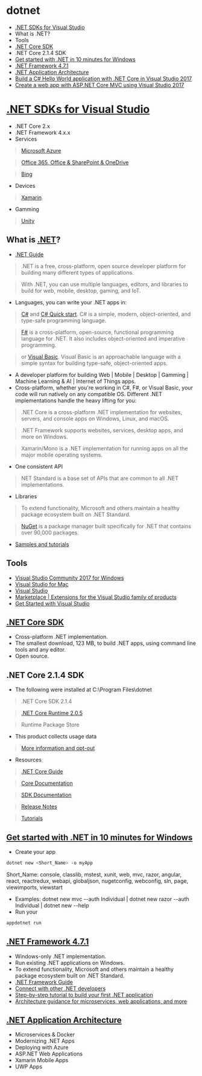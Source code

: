 # dotnet
- [.NET SDKs for Visual Studio](https://www.microsoft.com/net/download/visual-studio-sdks) 
- What is .NET?
- Tools
- [.NET Core SDK](https://www.microsoft.com/net/download/windows)
- .NET Core 2.1.4 SDK
- [Get started with .NET in 10 minutes for Windows](https://www.microsoft.com/net/learn/get-started2/windows?utm_expid=.-Fmi9Q05Ry2oXQgdtPElHw.1&utm_referrer=https%3A%2F%2Fwww.microsoft.com%2Fnet%2F)
- [.NET Framework 4.7.1](https://www.microsoft.com/net/download/windows)
- [.NET Application Architecture](https://www.microsoft.com/net/learn/architecture)
- [Build a C# Hello World application with .NET Core in Visual Studio 2017](https://github.com/pedalv/.NetApp/tree/master/dotnet/HelloWorldApp)
- [Create a web app with ASP.NET Core MVC using Visual Studio 2017](https://github.com/pedalv/.NetApp/tree/master/dotnet/WebApp)

# [.NET SDKs for Visual Studio](https://www.microsoft.com/net/download/visual-studio-sdks) 
- .NET Core 2.x
- .NET Framework 4.x.x
- Services
> [Microsoft Azure](https://docs.microsoft.com/en-us/azure/)

> [Office 365, Office & SharePoint & OneDrive](https://developer.microsoft.com/en-us/office/docs)

> [Bing](https://www.bing.com/partners/developers)
- Devices
> [Xamarin](https://www.xamarin.com/).
- Gamming
> [Unity](https://unity3d.com/learn) 

## What is [.NET](https://www.microsoft.com/net)?
- [.NET Guide](https://docs.microsoft.com/en-gb/dotnet/standard/)
> .NET is a free, cross-platform, open source developer platform for building many different types of applications.

> With .NET, you can use multiple languages, editors, and libraries to build for web, mobile, desktop, gaming, and IoT.
- Languages, you can write your .NET apps in:
> [C#](https://docs.microsoft.com/en-gb/dotnet/csharp/) and [C# Quick start](https://docs.microsoft.com/en-us/dotnet/csharp/quick-starts/). C# is a simple, modern, object-oriented, and type-safe programming language.

> [F#](https://docs.microsoft.com/en-gb/dotnet/fsharp/) is a cross-platform, open-source, functional programming language for .NET. It also includes object-oriented and imperative programming.

> or [Visual Basic](https://docs.microsoft.com/en-gb/dotnet/visual-basic/). Visual Basic is an approachable language with a simple syntax for building type-safe, object-oriented apps.
- A developer platform for building Web | Mobile | Desktop | Gamming | Machine Learning & AI | Internet of Things apps.
- Cross-platform, whether you're working in C#, F#, or Visual Basic, your code will run natively on any compatible OS. Different .NET implementations handle the heavy lifting for you:
> .NET Core is a cross-platform .NET implementation for websites, servers, and console apps on Windows, Linux, and macOS.

> .NET Framework supports websites, services, desktop apps, and more on Windows.

> Xamarin/Mono is a .NET implementation for running apps on all the major mobile operating systems.
- One consistent API
> NET Standard is a base set of APIs that are common to all .NET implementations.
- Libraries
> To extend functionality, Microsoft and others maintain a healthy package ecosystem built on .NET Standard.

> [NuGet](https://www.nuget.org/) is a package manager built specifically for .NET that contains over 90,000 packages.
- [Samples and tutorials](https://docs.microsoft.com/en-gb/dotnet/samples-and-tutorials/)


## Tools
- [Visual Studio Community 2017 for Windows](https://www.visualstudio.com/thank-you-downloading-visual-studio/?sku=Community&rel=15)
- [Visual Studio for Mac](https://www.visualstudio.com/vs/visual-studio-mac/)
- [Visual Studio](https://www.visualstudio.com/)
- [Marketplace | Extensions for the Visual Studio family of products](https://marketplace.visualstudio.com/vs?utm_source=vsinstaller&utm_campaign=mainright)
- [Get Started with Visual Studio](https://www.visualstudio.com/vs/getting-started/)

## [.NET Core SDK](https://www.microsoft.com/net/download/windows)
- Cross-platform .NET implementation. 
- The smallest download, 123 MB, to build .NET apps, using command line tools and any editor.
- Open source. 

## .NET Core 2.1.4 SDK
- The following were installed at C:\Program Files\dotnet
> .NET Core SDK 2.1.4

> [.NET Core Runtime 2.0.5](https://github.com/dotnet/core/tree/master/release-notes/2.0)

> Runtime Package Store
- This product collects usage data
> [More information and opt-out](https://aka.ms/dotnet-cli-telemetry) 
- Resources
> [.NET Core Guide](https://docs.microsoft.com/en-gb/dotnet/core/)

> [Core Documentation](https://aka.ms/dotnet-docs) 

> [SDK Documentation](https://aka.ms/dotnet-cli-docs) 

> [Release Notes](https://aka.ms/20-p2-rel-notes) 

> [Tutorials](https://aka.ms/dotnet-tutorials) 

## [Get started with .NET in 10 minutes for Windows](https://www.microsoft.com/net/learn/get-started2/windows?utm_expid=.-Fmi9Q05Ry2oXQgdtPElHw.1&utm_referrer=https%3A%2F%2Fwww.microsoft.com%2Fnet%2F)
- Create your app
```bash
dotnet new <Short_Name> -o myApp 
```
Short_Name: console, classlib, mstest, xunit, web, mvc, razor, angular, react, reactredux, webapi, globaljson, nugetconfig, webconfig, sln, page, viewimports, viewstart  
- Examples: dotnet new mvc --auth Individual | dotnet new razor --auth Individual | dotnet new --help
- Run your
```bash
appdotnet run 
```

## [.NET Framework 4.7.1](https://www.microsoft.com/net/download/windows)
- Windows-only .NET implementation. 
- Run existing .NET applications on Windows.
- To extend functionality, Microsoft and others maintain a healthy package ecosystem built on .NET Standard.
- [.NET Framework Guide](https://docs.microsoft.com/en-gb/dotnet/framework/)
- [Connect with other .NET developers](https://www.microsoft.com/net/community)
- [Step-by-step tutorial to build your first .NET application](https://www.microsoft.com/net/learn/get-started2/windows?utm_expid=.-Fmi9Q05Ry2oXQgdtPElHw.1&utm_referrer=https%3A%2F%2Fwww.microsoft.com%2Fnet%2Fdownload%2Fthank-you%2Fnet471)
- [Architecture guidance for microservices, web applications, and more](https://www.microsoft.com/net/learn/architecture)

## [.NET Application Architecture](https://www.microsoft.com/net/learn/architecture)
- Microservices & Docker
- Modernizing .NET Apps
- Deploying with Azure
- ASP.NET Web Applications
- Xamarin Mobile Apps
- UWP Apps
